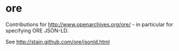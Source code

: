 ore
===

Contributions for http://www.openarchives.org/ore/ - in particular for 
specifying ORE JSON-LD.

See http://stain.github.com/ore/jsonld.html
